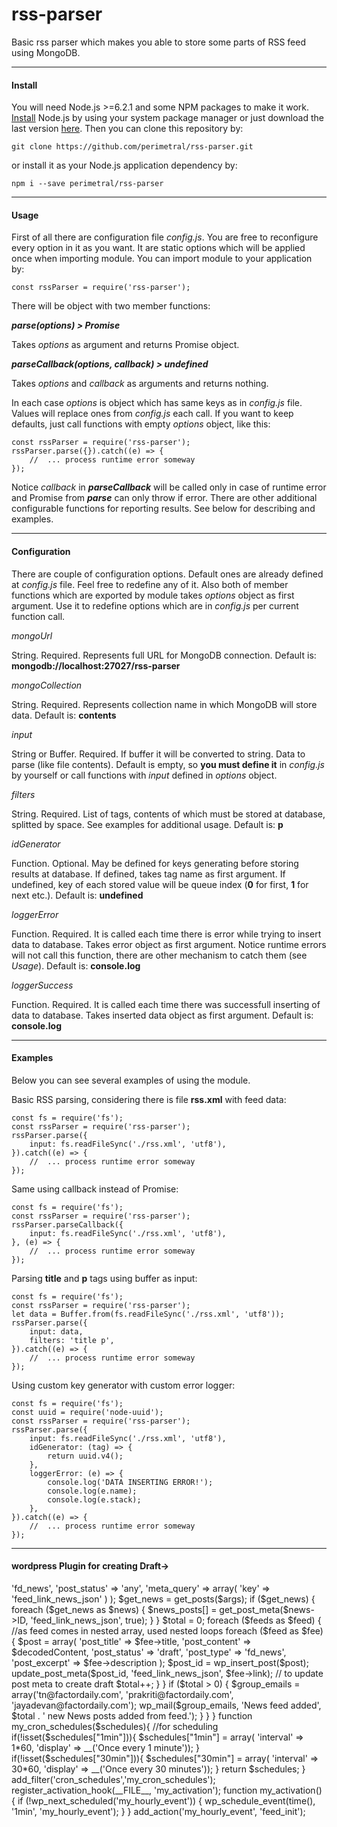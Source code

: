 rss-parser
===================
Basic rss parser which makes you able to store some parts of RSS feed using MongoDB.

----------
#### Install
You will need Node.js >=6.2.1 and some NPM packages to make it work. [Install](https://nodejs.org/en/download/package-manager/) Node.js by using your system package manager or just download the last version [here](https://nodejs.org/en/download/current/). Then you can clone this repository by:
```
git clone https://github.com/perimetral/rss-parser.git
```
or install it as your Node.js application dependency by:
```
npm i --save perimetral/rss-parser
```    
----------
#### Usage
First of all there are configuration file *config.js*. You are free to reconfigure every option in it as you want. It are static options which will be applied once when importing module. You can import module to your application by:
```
const rssParser = require('rss-parser');
```
 There will be object with two member functions:
 
***parse(options) > Promise***

Takes *options* as argument and returns Promise object.

***parseCallback(options, callback) > undefined***

Takes *options* and *callback* as arguments and returns nothing.

In each case *options* is object which has same keys as in *config.js* file. Values will replace ones from *config.js* each call. If you want to keep defaults, just call functions with empty *options* object, like this:
```
const rssParser = require('rss-parser');
rssParser.parse({}).catch((e) => {
    //  ... process runtime error someway
});
```
Notice *callback* in ***parseCallback*** will be called only in case of runtime error and Promise from ***parse*** can only throw if error. There are other additional configurable functions for reporting results. See below for describing and examples.

----------
#### Configuration
There are couple of configuration options. Default ones are already defined at *config.js* file. Feel free to redefine any of it. Also both of member functions which are exported by module takes *options* object as first argument. Use it to redefine options which are in *config.js* per current function call.

*mongoUrl*

String. Required. Represents full URL for MongoDB connection.
Default is: **mongodb://localhost:27027/rss-parser**


*mongoCollection*

String. Required. Represents collection name in which MongoDB will store data.
Default is: **contents**


*input*

String or Buffer. Required. If buffer it will be converted to string. Data to parse (like file contents).
Default is empty, so **you must define it** in *config.js* by yourself or call functions with *input* defined in *options* object.


*filters*

String. Required. List of tags, contents of which must be stored at database, splitted by space. See examples for additional usage.
Default is: **p**


*idGenerator*

Function. Optional. May be defined for keys generating before storing results at database. If defined, takes tag name as first argument. If undefined, key of each stored value will be queue index (**0** for first, **1** for next etc.).
Default is: **undefined**


*loggerError*

Function. Required. It is called each time there is error while trying to insert data to database. Takes error object as first argument. Notice runtime errors will not call this function, there are other mechanism to catch them (see *Usage*).
Default is: **console.log**


*loggerSuccess*

Function. Required. It is called each time there was successfull inserting of data to database. Takes inserted data object as first argument.
Default is: **console.log**


----
#### Examples
Below you can see several examples of using the module.

Basic RSS parsing, considering there is file **rss.xml** with feed data:
```
const fs = require('fs');
const rssParser = require('rss-parser');
rssParser.parse({
    input: fs.readFileSync('./rss.xml', 'utf8'),
}).catch((e) => {
    //  ... process runtime error someway
});
```
Same using callback instead of Promise:
```
const fs = require('fs');
const rssParser = require('rss-parser');
rssParser.parseCallback({
    input: fs.readFileSync('./rss.xml', 'utf8'),
}, (e) => {
    //  ... process runtime error someway
});
```
Parsing **title** and **p** tags using buffer as input:
```
const fs = require('fs');
const rssParser = require('rss-parser');
let data = Buffer.from(fs.readFileSync('./rss.xml', 'utf8'));
rssParser.parse({
    input: data,
    filters: 'title p',
}).catch((e) => {
    //  ... process runtime error someway
});
```
Using custom key generator with custom error logger:
```
const fs = require('fs');
const uuid = require('node-uuid');
const rssParser = require('rss-parser');
rssParser.parse({
    input: fs.readFileSync('./rss.xml', 'utf8'),
    idGenerator: (tag) => {
        return uuid.v4();
    },
    loggerError: (e) => {
        console.log('DATA INSERTING ERROR!');
        console.log(e.name);
        console.log(e.stack);
    },
}).catch((e) => {
    //  ... process runtime error someway
});
```
----------
#### wordpress Plugin for creating Draft->

<?php

/*
  Plugin Name: News Feed
  Description: Fetching json news feed daily with cron.
  Author: Arun Kumar
  Version: 1.0
 */

function feed_init() {
    $url = 'http://192.241.141.123:5000/ians/india%20software%20ecommerce%20mobile%20google%20microsoft%20android%20ios%20science%20finance/himanshu';
    $ch = curl_init();
    curl_setopt($ch, CURLOPT_URL, $url);
    curl_setopt($ch, CURLOPT_RETURNTRANSFER, 1);
    $con = curl_exec($ch);
    curl_close($ch);
    $feeds = json_decode($con);
    var_dump($feeds);
    
    if (is_array($feeds)) {
        $news_posts = array();
        $args = array(
            'post_type' => 'fd_news',
            'post_status' => 'any',
            'meta_query' => array(
                'key' => 'feed_link_news_json'
            )
        );
        $get_news = get_posts($args);
        if ($get_news) {
            foreach ($get_news as $news) {
                $news_posts[] = get_post_meta($news->ID, 'feed_link_news_json', true);
            }
        }
        $total = 0;
        
        foreach ($feeds as $feed) {      //as feed comes in nested array, used nested loops 
            foreach ($feed as $fee) {
               $post = array(
                    'post_title' => $fee->title,
                    'post_content' => $decodedContent,
                    'post_status' => 'draft',
                    'post_type' => 'fd_news',
                    'post_excerpt' => $fee->description
                );

                $post_id = wp_insert_post($post); 
                update_post_meta($post_id, 'feed_link_news_json', $fee->link); // to update post meta to create draft
                $total++;

            }
        }

        if ($total > 0) {
            $group_emails = array('tn@factordaily.com', 'prakriti@factordaily.com', 'jayadevan@factordaily.com');
            wp_mail($group_emails, 'News feed added', $total . ' new News posts added from feed.');
        }
    }
}


function my_cron_schedules($schedules){    //for scheduling 
    if(!isset($schedules["1min"])){
        $schedules["1min"] = array(
            'interval' => 1*60,
            'display' => __('Once every 1 minute'));
    }
    if(!isset($schedules["30min"])){
        $schedules["30min"] = array(
            'interval' => 30*60,
            'display' => __('Once every 30 minutes'));
    }
    return $schedules;
}
add_filter('cron_schedules','my_cron_schedules');

register_activation_hook(__FILE__, 'my_activation');

function my_activation() {
    if (!wp_next_scheduled('my_hourly_event')) {
        wp_schedule_event(time(), '1min', 'my_hourly_event');
    }
}


add_action('my_hourly_event', 'feed_init');
